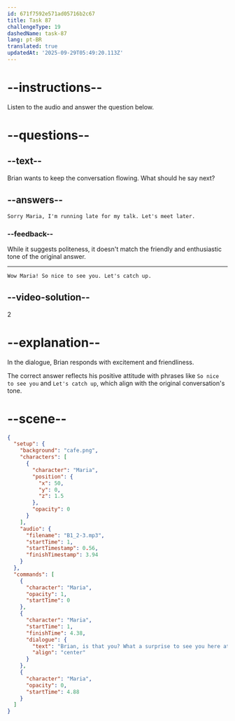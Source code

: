 ```yaml
---
id: 671f7592e571ad05716b2c67
title: Task 87
challengeType: 19
dashedName: task-87
lang: pt-BR
translated: true
updatedAt: '2025-09-29T05:49:20.113Z'
---
```


<!-- (Audio) Maria: Brian, is that you? What a surprise to see you here at PyCon! -->

<!-- SPEAKING -->

# --instructions--

Listen to the audio and answer the question below.

# --questions--

## --text--

Brian wants to keep the conversation flowing. What should he say next?

## --answers--

`Sorry Maria, I'm running late for my talk. Let's meet later.`

### --feedback--

While it suggests politeness, it doesn't match the friendly and enthusiastic tone of the original answer.

---

`Wow Maria! So nice to see you. Let's catch up.`

## --video-solution--

2

# --explanation--

In the dialogue, Brian responds with excitement and friendliness.

The correct answer reflects his positive attitude with phrases like `So nice to see you` and `Let's catch up`, which align with the original conversation's tone.

# --scene--

```json
{
  "setup": {
    "background": "cafe.png",
    "characters": [
      {
        "character": "Maria",
        "position": {
          "x": 50,
          "y": 0,
          "z": 1.5
        },
        "opacity": 0
      }
    ],
    "audio": {
      "filename": "B1_2-3.mp3",
      "startTime": 1,
      "startTimestamp": 0.56,
      "finishTimestamp": 3.94
    }
  },
  "commands": [
    {
      "character": "Maria",
      "opacity": 1,
      "startTime": 0
    },
    {
      "character": "Maria",
      "startTime": 1,
      "finishTime": 4.38,
      "dialogue": {
        "text": "Brian, is that you? What a surprise to see you here at PyCon.",
        "align": "center"
      }
    },
    {
      "character": "Maria",
      "opacity": 0,
      "startTime": 4.88
    }
  ]
}
```
